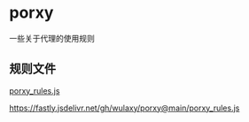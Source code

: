 # porxy

一些关于代理的使用规则

## 规则文件
[porxy_rules.js](https://fastly.jsdelivr.net/gh/wulaxy/porxy@main/porxy_rules.js)

https://fastly.jsdelivr.net/gh/wulaxy/porxy@main/porxy_rules.js
